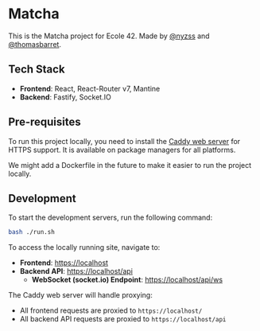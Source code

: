 # Matcha

This is the Matcha project for Ecole 42. Made by [@nyzss](https://github.com/nyzss) and [@thomasbarret](https://github.com/thomasbarret).

## Tech Stack

-   **Frontend**: React, React-Router v7, Mantine
-   **Backend**: Fastify, Socket.IO

## Pre-requisites

To run this project locally, you need to install the [Caddy web server](https://caddyserver.com/docs/) for HTTPS support. It is available on package managers for all platforms.

We might add a Dockerfile in the future to make it easier to run the project locally.

## Development

To start the development servers, run the following command:

```sh
bash ./run.sh
```

To access the locally running site, navigate to:

-   **Frontend**: [https://localhost](https://localhost)
-   **Backend API**: [https://localhost/api](https://localhost/api)
    -   **WebSocket (socket.io) Endpoint**: [https://localhost/api/ws](https://localhost/api/ws)

The Caddy web server will handle proxying:

-   All frontend requests are proxied to `https://localhost/`
-   All backend API requests are proxied to `https://localhost/api`
